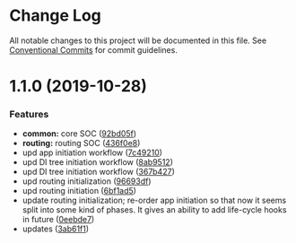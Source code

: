 # Change Log

All notable changes to this project will be documented in this file.
See [Conventional Commits](https://conventionalcommits.org) for commit guidelines.

# 1.1.0 (2019-10-28)


### Features

* **common:** core SOC ([92bd05f](https://github.com/mindjs/mindjs/commit/92bd05f))
* **routing:** routing SOC ([436f0e8](https://github.com/mindjs/mindjs/commit/436f0e8))
* upd app initiation workflow ([7c49210](https://github.com/mindjs/mindjs/commit/7c49210))
* upd DI tree initiation workflow ([8ab9512](https://github.com/mindjs/mindjs/commit/8ab9512))
* upd DI tree initiation workflow ([367b427](https://github.com/mindjs/mindjs/commit/367b427))
* upd routing initialization ([96693df](https://github.com/mindjs/mindjs/commit/96693df))
* upd routing initiation ([6bf1ad5](https://github.com/mindjs/mindjs/commit/6bf1ad5))
* update routing initialization; re-order app initiation so that now it seems split into some kind of phases. It gives an ability to add life-cycle hooks in future ([0eebde7](https://github.com/mindjs/mindjs/commit/0eebde7))
* updates ([3ab61f1](https://github.com/mindjs/mindjs/commit/3ab61f1))
